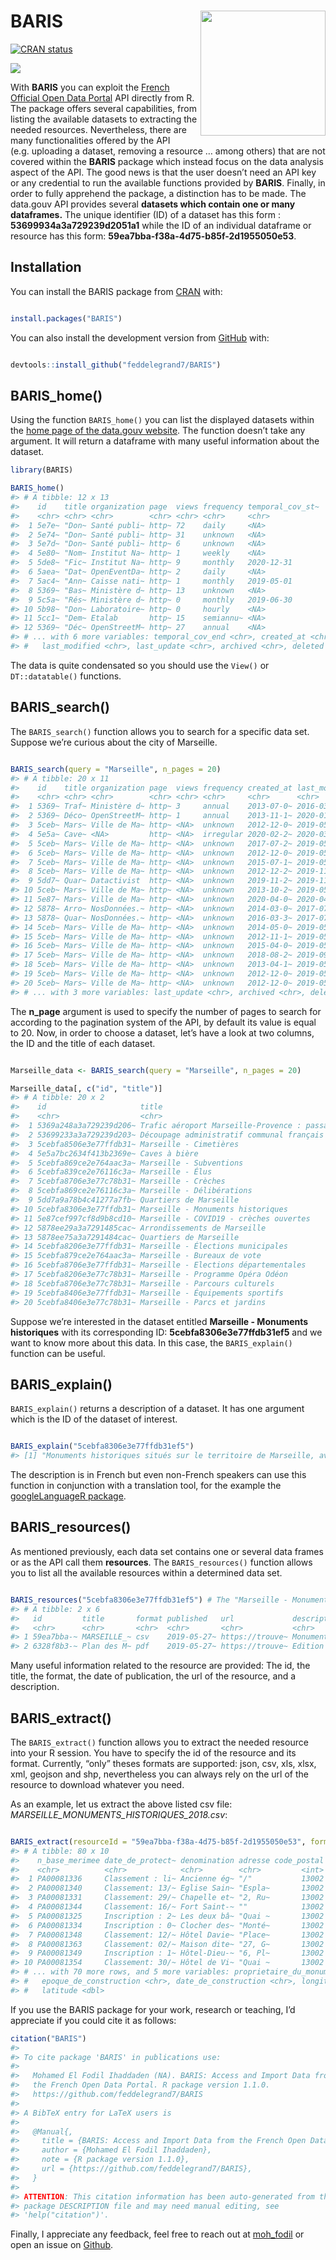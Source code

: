 
<!-- README.md is generated from README.Rmd. Please edit that file -->

# BARIS <a><img src='man/figures/hex.png' align="right" height="200" /></a>

<!-- badges: start -->

[![CRAN
status](https://www.r-pkg.org/badges/version/BARIS)](https://cran.r-project.org/package=BARIS)

<!-- badges: end -->

[![](http://cranlogs.r-pkg.org/badges/grand-total/BARIS?color=blue)](https://cran.r-project.org/package=BARIS)

With **BARIS** you can exploit the [French Official Open Data
Portal](https://www.data.gouv.fr/fr/) API directly from R. The package
offers several capabilities, from listing the available datasets to
extracting the needed resources. Nevertheless, there are many
functionalities offered by the API (e.g. uploading a dataset, removing a
resource … among others) that are not covered within the **BARIS**
package which instead focus on the data analysis aspect of the API. The
good news is that the user doesn’t need an API key or any credential to
run the available functions provided by **BARIS**. Finally, in order to
fully apprehend the package, a distinction has to be made. The data.gouv
API provides several **datasets which contain one or many dataframes.**
The unique identifier (ID) of a dataset has this form :
**53699934a3a729239d2051a1** while the ID of an individual dataframe or
resource has this form: **59ea7bba-f38a-4d75-b85f-2d1955050e53**.

## Installation

You can install the BARIS package from
[CRAN](https://cran.r-project.org/) with:

``` r

install.packages("BARIS")
```

You can also install the development version from
[GitHub](https://github.com/) with:

``` r

devtools::install_github("feddelegrand7/BARIS")
```

## BARIS\_home()

Using the function `BARIS_home()` you can list the displayed datasets
within the [home page of the data.gouv
website](https://www.data.gouv.fr/fr/). The function doesn’t take any
argument. It will return a dataframe with many useful information about
the dataset.

``` r
library(BARIS)

BARIS_home()
#> # A tibble: 12 x 13
#>    id    title organization page  views frequency temporal_cov_st~
#>    <chr> <chr> <chr>        <chr> <chr> <chr>     <chr>           
#>  1 5e7e~ "Don~ Santé publi~ http~ 72    daily     <NA>            
#>  2 5e74~ "Don~ Santé publi~ http~ 31    unknown   <NA>            
#>  3 5e7d~ "Don~ Santé publi~ http~ 6     unknown   <NA>            
#>  4 5e80~ "Nom~ Institut Na~ http~ 1     weekly    <NA>            
#>  5 5de8~ "Fic~ Institut Na~ http~ 9     monthly   2020-12-31      
#>  6 5aea~ "Dat~ OpenEventDa~ http~ 2     daily     <NA>            
#>  7 5ac4~ "Ann~ Caisse nati~ http~ 1     monthly   2019-05-01      
#>  8 5369~ "Bas~ Ministère d~ http~ 13    unknown   <NA>            
#>  9 5c5a~ "Rés~ Ministère d~ http~ 0     monthly   2019-06-30      
#> 10 5b98~ "Don~ Laboratoire~ http~ 0     hourly    <NA>            
#> 11 5cc1~ "Dem~ Etalab       http~ 15    semiannu~ <NA>            
#> 12 5369~ "Déc~ OpenStreetM~ http~ 27    annual    <NA>            
#> # ... with 6 more variables: temporal_cov_end <chr>, created_at <chr>,
#> #   last_modified <chr>, last_update <chr>, archived <chr>, deleted <chr>
```

The data is quite condensated so you should use the `View()` or
`DT::datatable()` functions.

## BARIS\_search()

The `BARIS_search()` function allows you to search for a specific data
set. Suppose we’re curious about the city of Marseille.

``` r

BARIS_search(query = "Marseille", n_pages = 20)
#> # A tibble: 20 x 11
#>    id    title organization page  views frequency created_at last_modified
#>    <chr> <chr> <chr>        <chr> <chr> <chr>     <chr>      <chr>        
#>  1 5369~ Traf~ Ministère d~ http~ 3     annual    2013-07-0~ 2016-03-04T0~
#>  2 5369~ Déco~ OpenStreetM~ http~ 1     annual    2013-11-1~ 2020-01-02T1~
#>  3 5ceb~ Mars~ Ville de Ma~ http~ <NA>  unknown   2012-12-0~ 2019-05-09T0~
#>  4 5e5a~ Cave~ <NA>         http~ <NA>  irregular 2020-02-2~ 2020-03-01T1~
#>  5 5ceb~ Mars~ Ville de Ma~ http~ <NA>  unknown   2017-07-2~ 2019-05-09T0~
#>  6 5ceb~ Mars~ Ville de Ma~ http~ <NA>  unknown   2012-12-0~ 2019-05-09T0~
#>  7 5ceb~ Mars~ Ville de Ma~ http~ <NA>  unknown   2015-07-1~ 2019-05-09T0~
#>  8 5ceb~ Mars~ Ville de Ma~ http~ <NA>  unknown   2012-12-2~ 2019-11-15T0~
#>  9 5dd7~ Quar~ Datactivist  http~ <NA>  unknown   2019-11-2~ 2019-11-22T1~
#> 10 5ceb~ Mars~ Ville de Ma~ http~ <NA>  unknown   2013-10-2~ 2019-05-09T0~
#> 11 5e87~ Mars~ Ville de Ma~ http~ <NA>  unknown   2020-04-0~ 2020-04-03T0~
#> 12 5878~ Arro~ NosDonnées.~ http~ <NA>  unknown   2014-03-0~ 2017-07-10T0~
#> 13 5878~ Quar~ NosDonnées.~ http~ <NA>  unknown   2016-03-3~ 2017-07-10T0~
#> 14 5ceb~ Mars~ Ville de Ma~ http~ <NA>  unknown   2014-05-0~ 2019-05-09T0~
#> 15 5ceb~ Mars~ Ville de Ma~ http~ <NA>  unknown   2012-11-1~ 2019-05-09T0~
#> 16 5ceb~ Mars~ Ville de Ma~ http~ <NA>  unknown   2015-04-0~ 2019-05-09T0~
#> 17 5ceb~ Mars~ Ville de Ma~ http~ <NA>  unknown   2018-08-2~ 2019-09-18T0~
#> 18 5ceb~ Mars~ Ville de Ma~ http~ <NA>  unknown   2013-04-1~ 2019-05-09T0~
#> 19 5ceb~ Mars~ Ville de Ma~ http~ <NA>  unknown   2012-12-0~ 2019-05-09T0~
#> 20 5ceb~ Mars~ Ville de Ma~ http~ <NA>  unknown   2012-12-0~ 2019-05-09T0~
#> # ... with 3 more variables: last_update <chr>, archived <chr>, deleted <chr>
```

The **n\_page** argument is used to specify the number of pages to
search for according to the pagination system of the API, by default its
value is equal to 20. Now, in order to choose a dataset, let’s have a
look at two columns, the ID and the title of each dataset.

``` r

Marseille_data <- BARIS_search(query = "Marseille", n_pages = 20)

Marseille_data[, c("id", "title")]
#> # A tibble: 20 x 2
#>    id                     title                                                 
#>    <chr>                  <chr>                                                 
#>  1 5369a248a3a729239d206~ Trafic aéroport Marseille-Provence : passagers et mou~
#>  2 53699233a3a729239d203~ Découpage administratif communal français issu d'Open~
#>  3 5cebfa8506e3e77ffdb31~ Marseille - Cimetières                                
#>  4 5e5a7bc2634f413b2369e~ Caves à bière                                         
#>  5 5cebfa869ce2e764aac3a~ Marseille - Subventions                               
#>  6 5cebfa839ce2e76116c3a~ Marseille - Élus                                      
#>  7 5cebfa8706e3e77c78b31~ Marseille - Crèches                                   
#>  8 5cebfa869ce2e76116c3a~ Marseille - Délibérations                             
#>  9 5dd7a9a78b4c41277a7fb~ Quartiers de Marseille                                
#> 10 5cebfa8306e3e77ffdb31~ Marseille - Monuments historiques                     
#> 11 5e87cef997cf8d9b8cd10~ Marseille - COVID19 - crèches ouvertes                
#> 12 5878ee29a3a7291485cac~ Arrondissements de Marseille                          
#> 13 5878ee75a3a7291484cac~ Quartiers de Marseille                                
#> 14 5cebfa8206e3e77ffdb31~ Marseille - Élections municipales                     
#> 15 5cebfa879ce2e764aac3a~ Marseille - Bureaux de vote                           
#> 16 5cebfa8706e3e77ffdb31~ Marseille - Elections départementales                 
#> 17 5cebfa8206e3e77c78b31~ Marseille - Programme Opéra Odéon                     
#> 18 5cebfa8706e3e77c78b31~ Marseille - Parcours culturels                        
#> 19 5cebfa8406e3e77ffdb31~ Marseille - Équipements sportifs                      
#> 20 5cebfa8406e3e77c78b31~ Marseille - Parcs et jardins
```

Suppose we’re interested in the dataset entitled **Marseille - Monuments
historiques** with its corresponding ID: **5cebfa8306e3e77ffdb31ef5**
and we want to know more about this data. In this case, the
`BARIS_explain()` function can be useful.

## BARIS\_explain()

`BARIS_explain()` returns a description of a dataset. It has one
argument which is the ID of the dataset of interest.

``` r

BARIS_explain("5cebfa8306e3e77ffdb31ef5")
#> [1] "Monuments historiques situés sur le territoire de Marseille, avec adresse, numéro de base Mérimée (base de données du Ministère de la Culture recensant les monuments historiques de toute la France) et points de géolocalisation"
```

The description is in French but even non-French speakers can use this
function in conjunction with a translation tool, for the example the
[googleLanguageR
package](https://CRAN.R-project.org/package=googleLanguageR).

## BARIS\_resources()

As mentioned previously, each data set contains one or several data
frames or as the API call them **resources**. The `BARIS_resources()`
function allows you to list all the available resources within a
determined data set.

``` r

BARIS_resources("5cebfa8306e3e77ffdb31ef5") # The "Marseille - Monuments historiques" ID
#> # A tibble: 2 x 6
#>   id         title       format published   url             description         
#>   <chr>      <chr>       <chr>  <chr>       <chr>           <chr>               
#> 1 59ea7bba-~ MARSEILLE_~ csv    2019-05-27~ https://trouve~ Monuments historiqu~
#> 2 6328f8b3-~ Plan des M~ pdf    2019-05-27~ https://trouve~ Edition Janvier 2013
```

Many useful information related to the resource are provided: The id,
the title, the format, the date of publication, the url of the resource,
and a description.

## BARIS\_extract()

The `BARIS_extract()` function allows you to extract the needed resource
into your R session. You have to specify the id of the resource and its
format. Currently, “only” theses formats are supported: json, csv, xls,
xlsx, xml, geojson and shp, nevertheless you can always rely on the url
of the resource to download whatever you need.

As an example, let us extract the above listed csv file:
*MARSEILLE\_MONUMENTS\_HISTORIQUES\_2018.csv*:

``` r

BARIS_extract(resourceId = "59ea7bba-f38a-4d75-b85f-2d1955050e53", format = "csv")
#> # A tibble: 80 x 10
#>    n_base_merimee date_de_protect~ denomination adresse code_postal
#>    <chr>          <chr>            <chr>        <chr>         <int>
#>  1 PA00081336     Classement : li~ Ancienne ég~ "/"           13002
#>  2 PA00081340     Classement: 13/~ Eglise Sain~ "Espla~       13002
#>  3 PA00081331     Classement: 29/~ Chapelle et~ "2, Ru~       13002
#>  4 PA00081344     Classement: 16/~ Fort Saint-~ ""            13002
#>  5 PA00081325     Inscription : 2~ Les deux bâ~ "Quai ~       13002
#>  6 PA00081334     Inscription : 0~ Clocher des~ "Monté~       13002
#>  7 PA00081348     Classement: 12/~ Hôtel Davie~ "Place~       13002
#>  8 PA00081363     Classement: 02/~ Maison dite~ "27, G~       13002
#>  9 PA00081349     Inscription : 1~ Hôtel-Dieu-~ "6, Pl~       13002
#> 10 PA00081354     Classement: 30/~ Hôtel de Vi~ "Quai ~       13002
#> # ... with 70 more rows, and 5 more variables: proprietaire_du_monument <chr>,
#> #   epoque_de_construction <chr>, date_de_construction <chr>, longitude <dbl>,
#> #   latitude <dbl>
```

If you use the BARIS package for your work, research or teaching, I’d
appreciate if you could cite it as follows:

``` r
citation("BARIS")
#> 
#> To cite package 'BARIS' in publications use:
#> 
#>   Mohamed El Fodil Ihaddaden (NA). BARIS: Access and Import Data from
#>   the French Open Data Portal. R package version 1.1.0.
#>   https://github.com/feddelegrand7/BARIS
#> 
#> A BibTeX entry for LaTeX users is
#> 
#>   @Manual{,
#>     title = {BARIS: Access and Import Data from the French Open Data Portal},
#>     author = {Mohamed El Fodil Ihaddaden},
#>     note = {R package version 1.1.0},
#>     url = {https://github.com/feddelegrand7/BARIS},
#>   }
#> 
#> ATTENTION: This citation information has been auto-generated from the
#> package DESCRIPTION file and may need manual editing, see
#> 'help("citation")'.
```

Finally, I appreciate any feedback, feel free to reach out at
[moh\_fodil](https://twitter.com/moh_fodil) or open an issue on
[Github](https://github.com/feddelegrand7/BARIS/issues).
